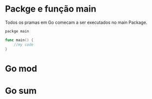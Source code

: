 # Packge e função main

Todos os pramas em Go comecam a ser executados no main Package.

``` go
packge main

func main() {
    //my code
}
```

# Go mod



# Go sum

